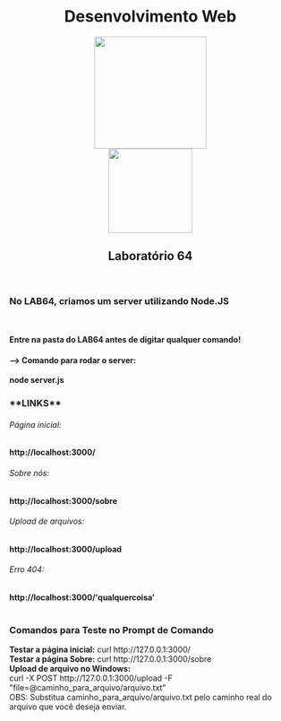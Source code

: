 <div align="center">
 <h1>Desenvolvimento Web</h1>
</div>

<div align="center">
    <img src="https://cdn.jsdelivr.net/gh/devicons/devicon@latest/icons/nodejs/nodejs-original-wordmark.svg" width="200" height="200" />
</div>
<div align="center">
    <img src="https://cdn.jsdelivr.net/gh/devicons/devicon@latest/icons/javascript/javascript-original.svg" width="150" height="150" />
</div>

<div align="center">
  <h2>Laboratório 64</h2> 
</div>

<br>
<h3>No LAB64, criamos um server utilizando Node.JS</h3>
<br>
<br>
<strong>Entre na pasta do LAB64 antes de digitar qualquer comando!</strong>


<h4>--> Comando para rodar o server:</h4>
<strong>node server.js</strong> 

<h3>**LINKS**</h3> 
<h6>Página inicial:</h6>
<strong>http://localhost:3000/</strong>
<br>
<h6>Sobre nós:</h6>
<strong>http://localhost:3000/sobre</strong>
<br>
<h6>Upload de arquivos:</h6>
<strong>http://localhost:3000/upload</strong>
<h6>Erro 404:</h6>
<strong>http://localhost:3000/'qualquercoisa'</strong>
<br>
<br>

<h3>Comandos para Teste no Prompt de Comando</h3>
<strong>Testar a página inicial:</strong>
curl http://127.0.0.1:3000/
<br>
<strong>Testar a página Sobre:</strong>
curl http://127.0.0.1:3000/sobre
<br>
<strong>Upload de arquivo no Windows:</strong>
<br>
curl -X POST http://127.0.0.1:3000/upload -F "file=@caminho_para_arquivo/arquivo.txt"

<br>
OBS: Substitua caminho_para_arquivo/arquivo.txt pelo caminho real do arquivo que você deseja enviar.

